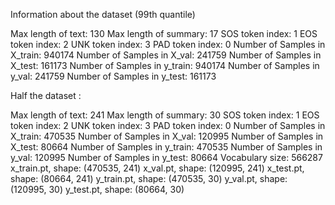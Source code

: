 Information about the dataset (99th quantile)

Max length of text: 130
Max length of summary: 17
SOS token index: 1
EOS token index: 2
UNK token index: 3
PAD token index: 0
Number of Samples in X_train: 940174
Number of Samples in X_val: 241759
Number of Samples in X_test: 161173
Number of Samples in y_train: 940174
Number of Samples in y_val: 241759
Number of Samples in y_test: 161173

Half the dataset :

Max length of text: 241
Max length of summary: 30
SOS token index: 1
EOS token index: 2
UNK token index: 3
PAD token index: 0
Number of Samples in X_train: 470535
Number of Samples in X_val: 120995
Number of Samples in X_test: 80664
Number of Samples in y_train: 470535
Number of Samples in y_val: 120995
Number of Samples in y_test: 80664
Vocabulary size: 566287
x_train.pt, shape: (470535, 241)
x_val.pt, shape: (120995, 241)
x_test.pt, shape: (80664, 241)
y_train.pt, shape: (470535, 30)
y_val.pt, shape: (120995, 30)
y_test.pt, shape: (80664, 30)